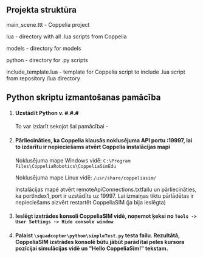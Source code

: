 ## Projekta struktūra

main_scene.ttt - Coppelia project

lua - directory with all .lua scripts from Coppelia

models - directory for models

python - directory for .py scripts

include_template.lua - template for Coppelia script to include .lua script from repository /lua directory

## Python skriptu izmantošanas pamācība
		
1. #### Uzstādīt Python v. #.#.#

  	To var izdarīt sekojot šai pamācībai - 
 
2. #### Pārliecināties, ka Coppelia klausās noklusējuma API portu :19997, lai to izdarītu ir nepieciešams atvērt Coppelia instalācijas mapi

  	Noklusējuma mape Windows vidē: `C:\Program Files\CoppeliaRobotics\CoppeliaSimEdu`

  	Noklusējuma mape Linux vidē: `/usr/share/coppeliasim/`

  	Instalācijas mapē atvērt remoteApiConnections.txtfailu un pārliecināties, ka portIndex1_port ir uzstādīts uz 19997.
  	Lai izmaiņas tiktu pārlādētas ir nepieciešams aizvērt restartēt CoppeliaSIM (ja bija ieslēgta)
 
3. #### Ieslēgt izstrādes konsoli CoppeliaSIM vidē, noņemot ķeksi no `Tools -> User Settings -> Hide console window`
 
4. #### Palaist `\squadcopter\python\simpleTest.py` testa failu. Rezultātā, CoppeliaSIM izstrādes konsolē būtu jābūt parādītai peles kursora pozīcijai simulācijas vidē un "Hello CoppeliaSim!" tekstam.
